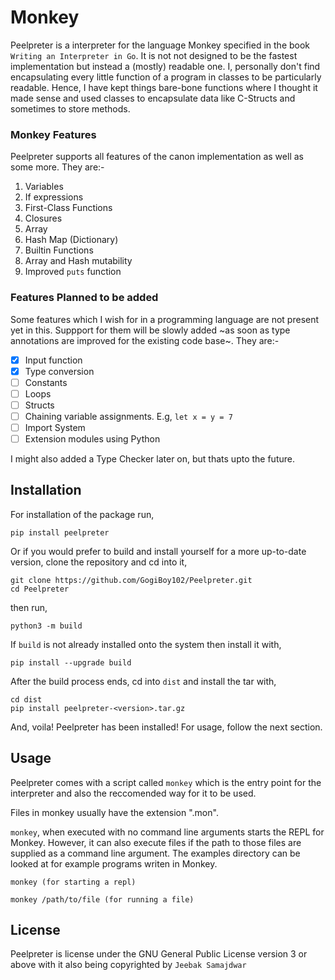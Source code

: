 # Monkey
Peelpreter is a interpreter for the language Monkey specified in the book `Writing an Interpreter in Go`.
It is not not designed to be the fastest implementation but instead a (mostly) readable one. 
I, personally don't find encapsulating every little function of a program in classes to be particularly readable.
Hence, I have kept things bare-bone functions where I thought it made sense and used classes to encapsulate data like C-Structs
and sometimes to store methods.

### Monkey Features
Peelpreter supports all features of the canon implementation as well as some more.
They are:-
1. Variables
2. If expressions
3. First-Class Functions
4. Closures
5. Array
6. Hash Map (Dictionary)
7. Builtin Functions
8. Array and Hash mutability
9. Improved `puts` function

### Features Planned to be added
Some features which I wish for in a programming language are not present yet in this.
Suppport for them will be slowly added ~as soon as type annotations are improved for the existing code base~.
They are:-
- [x] Input function
- [x] Type conversion
- [ ] Constants
- [ ] Loops
- [ ] Structs
- [ ] Chaining variable assignments. E.g, `let x = y = 7`
- [ ] Import System
- [ ] Extension modules using Python

I might also added a Type Checker later on, but thats upto the future.

## Installation
For installation of the package run,
```
pip install peelpreter
```
Or if you would prefer to build and install yourself for a more up-to-date version, clone the repository and cd into it,
```
git clone https://github.com/GogiBoy102/Peelpreter.git
cd Peelpreter
```
then run,
```
python3 -m build
```
If `build` is not already installed onto the system then install it with,
```
pip install --upgrade build
```
After the build process ends, cd into `dist` and install the tar with,
```
cd dist
pip install peelpreter-<version>.tar.gz
```
And, voila! Peelpreter has been installed! For usage, follow the next section.

## Usage
Peelpreter comes with a script called `monkey` which is the entry point for the interpreter and also the reccomended way for it to be used.

Files in monkey usually have the extension ".mon".

`monkey`, when executed with no command line arguments starts the REPL for Monkey. However, it can also execute files if the path to those files are supplied as a command line argument.
The examples directory can be looked at for example programs writen in Monkey.
```
monkey (for starting a repl)
```
```
monkey /path/to/file (for running a file)
```

## License
Peelpreter is license under the GNU General Public License version 3 or above with it also being copyrighted by `Jeebak Samajdwar`

